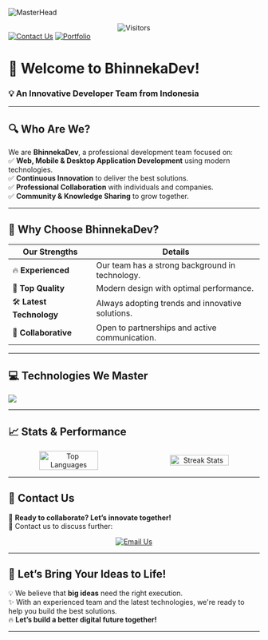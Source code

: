 ![MasterHead](https://repository-images.githubusercontent.com/588181932/e36ec678-7984-4cdd-8e4c-a3932772ff8e)

<div align="center">
  <img src="https://komarev.com/ghpvc/?username=BhinnekaDev&label=Visitors&color=yellowgreen&style=flat-square" alt="Visitors" />
</div>

<div align="cente">
  <a href="https://wa.me/+6281217044800" target="_blank"><img src="https://img.shields.io/badge/Contact%20Us-WhatsApp-green?style=for-the-badge&logo=whatsapp" alt="Contact Us" /></a>
  <a href="https://bhinneka-dev.vercel.app/" target="_blank"><img src="https://img.shields.io/badge/Our%20Portfolio-Website-orange?style=for-the-badge&logo=github" alt="Portfolio" /></a>
</div>

# 🚀 **Welcome to BhinnekaDev!**  
### **💡 An Innovative Developer Team from Indonesia**

---

## 🔍 **Who Are We?**  
We are **BhinnekaDev**, a professional development team focused on:  
✅ **Web, Mobile & Desktop Application Development** using modern technologies.  
✅ **Continuous Innovation** to deliver the best solutions.  
✅ **Professional Collaboration** with individuals and companies.  
✅ **Community & Knowledge Sharing** to grow together.  

---

## 🎯 **Why Choose BhinnekaDev?**  
| **Our Strengths** | **Details** |
|--------------------|---------------------------------|
| 🔥 **Experienced** | Our team has a strong background in technology. |
| 🎨 **Top Quality** | Modern design with optimal performance. |
| 🛠️ **Latest Technology** | Always adopting trends and innovative solutions. |
| 🤝 **Collaborative** | Open to partnerships and active communication. |

---

## 💻 **Technologies We Master**  
<div align="left">
  <img src="https://skillicons.dev/icons?i=html,css,js,ts,react,nextjs,tailwind,bootstrap,php,laravel,nodejs,express,mysql,mongodb,supabase,firebase,docker,java,c,git,postman,nestjs" />
</div>

---

## 📈 **Stats & Performance**  
<div align="center" style="display: flex; justify-content: center; align-items: center; gap: 20px;">
  <img src="https://github-readme-stats.vercel.app/api/top-langs?username=BhinnekaDev&locale=en&layout=compact&theme=light&hide_border=true" alt="Top Languages" width="49%" />
  <img src="https://streak-stats.demolab.com?user=BhinnekaDev&locale=en&mode=daily&theme=light&hide_border=false&border_radius=5&order=3" alt="Streak Stats" width="49%" />
</div>

---

## 📩 **Contact Us**  
🚀 **Ready to collaborate? Let’s innovate together!**  
📌 Contact us to discuss further:
<div align="center">
  <a href="mailto:bhinnekadev24@gmail.com" target="_blank">
    <img src="https://img.shields.io/badge/Contact-Email-red?style=for-the-badge&logo=gmail&logoColor=white" alt="Email Us" />
  </a>
</div>

---

## 🌟 **Let’s Bring Your Ideas to Life!**  
💡 We believe that **big ideas** need the right execution.  
✨ With an experienced team and the latest technologies, we're ready to help you build the best solutions.  
🔥 **Let’s build a better digital future together!**

---

